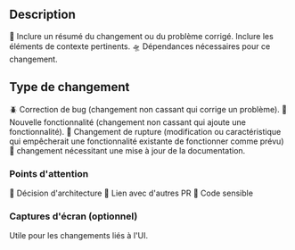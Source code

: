 ## Description

🎸 Inclure un résumé du changement ou du problème corrigé. Inclure les éléments de contexte pertinents.
🛸 Dépendances nécessaires pour ce changement.

## Type de changement

🪲 Correction de bug (changement non cassant qui corrige un problème).
🎢 Nouvelle fonctionnalité (changement non cassant qui ajoute une fonctionnalité).
🥁 Changement de rupture (modification ou caractéristique qui empêcherait une fonctionnalité existante de fonctionner comme prévu)
🎨 changement nécessitant une mise à jour de la documentation.

### Points d'attention

🦺 Décision d'architecture
🦺 Lien avec d'autres PR
🦺 Code sensible


### Captures d'écran (optionnel)

Utile pour les changements liés à l'UI.
